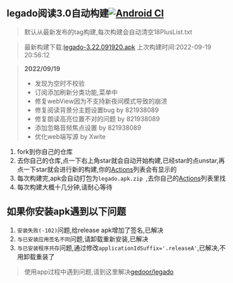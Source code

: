 ## legado阅读3.0自动构建[![Android CI](https://github.com/10bits/gedoor-Build/workflows/Android%20CI/badge.svg)](https://github.com/10bits/gedoor-Build/actions)

> 默认从最新发布的tag构建,每次构建会自动清空18PlusList.txt

> 最新构建下载:[legado-3.22.091920.apk](https://github.com/rainard/gedoor-Build/releases/download/legado-3.22.091920/legado-3.22.091920.apk) 上次构建时间:2022-09-19 20:56:12
<!--start-->
> **2022/09/19**
> 
> * 发现为空时不校验
> * 订阅添加刷新分类功能,菜单中
> * 修复webView因为不支持新夜间模式导致的崩溃
> * 修复阅读背景分主题设置bug by 821938089
> * 修复朗读高亮位置不对的问题 by 821938089
> * 添加忽略音频焦点设置 by 821938089
> * 优化web端写源 by Xwite
<!--end-->
  
1. fork到你自己的仓库
2. 去你自己的仓库,点一下右上角star就会自动开始构建,已经star的点unstar,再点一下star就会进行新的构建,你的[Actions](https://github.com/10bits/gedoor-Build/actions)列表会有显示的
3. 每次构建完,apk会自动打包为`legado.apk.zip
`,去你自己的[Actions](https://github.com/10bits/gedoor-Build/actions)列表里找
4. 每次构建大概十几分钟,请耐心等待

## 如果你安装apk遇到以下问题

1. `安装失败(-102)`问题,给release apk增加了签名,已解决
2. `与已安装应用签名不同`问题,请卸载重新安装,已解决
3. `与已安装程序共存`问题,通过修改`applicationIdSuffix='.releaseA'`,已解决,不用卸载重装了
> 使用app过程中遇到问题,请到这里解决[gedoor/legado](https://github.com/gedoor/legado/issues)


